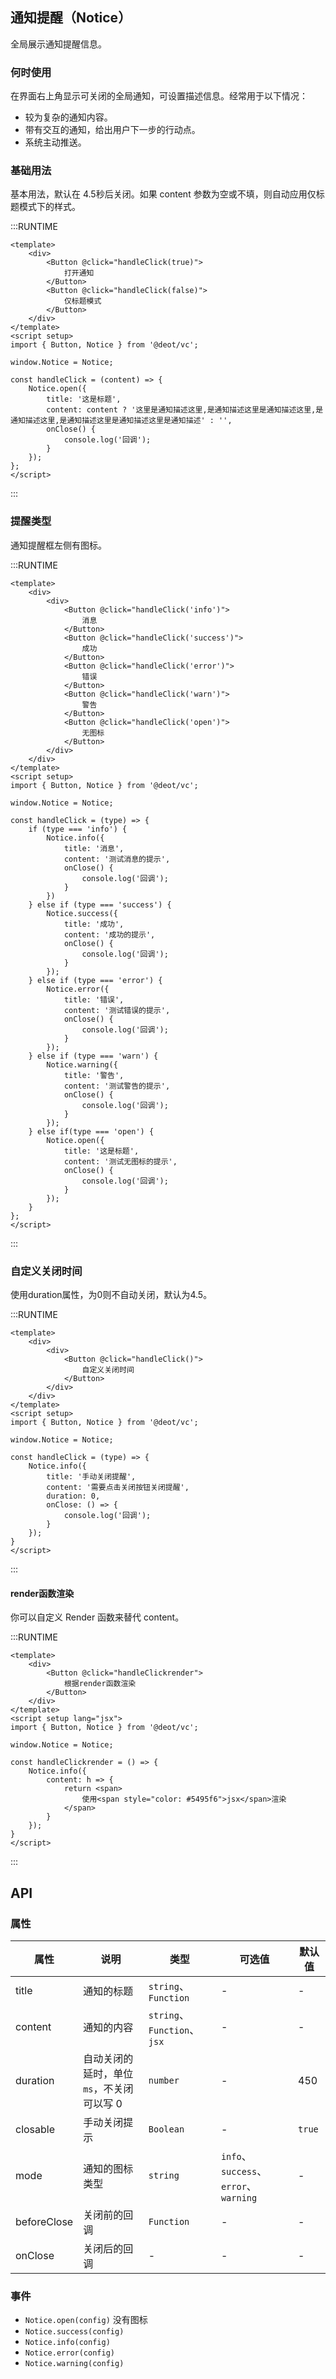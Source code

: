 ## 通知提醒（Notice）

全局展示通知提醒信息。

### 何时使用

在界面右上角显示可关闭的全局通知，可设置描述信息。经常用于以下情况：
- 较为复杂的通知内容。
- 带有交互的通知，给出用户下一步的行动点。
- 系统主动推送。

### 基础用法

基本用法，默认在 4.5秒后关闭。如果 content 参数为空或不填，则自动应用仅标题模式下的样式。

:::RUNTIME
```vue
<template>
	<div>
		<Button @click="handleClick(true)">
			打开通知
		</Button>
		<Button @click="handleClick(false)">
			仅标题模式
		</Button>
	</div>
</template>
<script setup>
import { Button, Notice } from '@deot/vc';

window.Notice = Notice;

const handleClick = (content) => {
	Notice.open({
		title: '这是标题',
		content: content ? '这里是通知描述这里,是通知描述这里是通知描述这里,是通知描述这里,是通知描述这里是通知描述这里是通知描述' : '',
		onClose() {
			console.log('回调');
		}
	});
};
</script>
```
:::

### 提醒类型
通知提醒框左侧有图标。

:::RUNTIME
```vue
<template>
	<div>
		<div>
			<Button @click="handleClick('info')">
				消息
			</Button>
			<Button @click="handleClick('success')">
				成功
			</Button>
			<Button @click="handleClick('error')">
				错误
			</Button>
			<Button @click="handleClick('warn')">
				警告
			</Button>
			<Button @click="handleClick('open')">
				无图标
			</Button>
		</div>
	</div>
</template>
<script setup>
import { Button, Notice } from '@deot/vc';

window.Notice = Notice;

const handleClick = (type) => {
	if (type === 'info') {
		Notice.info({
			title: '消息',
			content: '测试消息的提示',
			onClose() {
				console.log('回调');
			}
		})
	} else if (type === 'success') {
		Notice.success({
			title: '成功',
			content: '成功的提示',
			onClose() {
				console.log('回调');
			}
		});
	} else if (type === 'error') {
		Notice.error({
			title: '错误',
			content: '测试错误的提示',
			onClose() {
				console.log('回调');
			}
		});
	} else if (type === 'warn') {
		Notice.warning({
			title: '警告',
			content: '测试警告的提示',
			onClose() {
				console.log('回调');
			}
		});
	} else if(type === 'open') {
		Notice.open({
			title: '这是标题',
			content: '测试无图标的提示',
			onClose() {
				console.log('回调');
			}
		});
	}
};
</script>
```
:::

### 自定义关闭时间
使用duration属性，为0则不自动关闭，默认为4.5。

:::RUNTIME
```vue
<template>
	<div>
		<div>
			<Button @click="handleClick()">
				自定义关闭时间
			</Button>
		</div>
	</div>
</template>
<script setup>
import { Button, Notice } from '@deot/vc';

window.Notice = Notice;

const handleClick = (type) => {
	Notice.info({
		title: '手动关闭提醒',
		content: '需要点击关闭按钮关闭提醒',
		duration: 0,
		onClose: () => {
			console.log('回调');
		}
	});
}
</script>
```
:::

#### render函数渲染
你可以自定义 Render 函数来替代 content。

:::RUNTIME
```vue
<template>
	<div>
		<Button @click="handleClickrender">
			根据render函数渲染
		</Button>
	</div>
</template>
<script setup lang="jsx">
import { Button, Notice } from '@deot/vc';

window.Notice = Notice;

const handleClickrender = () => {
	Notice.info({
		content: h => {
			return <span>
				使用<span style="color: #5495f6">jsx</span>渲染
			</span>
		}
	});
}
</script>
```
:::

## API

### 属性

| 属性          | 说明                    | 类型                        | 可选值                                | 默认值    |
| ----------- | --------------------- | ------------------------- | ---------------------------------- | ------ |
| title       | 通知的标题                 | `string`、`Function`       | -                                  | -      |
| content     | 通知的内容                 | `string`、`Function`、`jsx` | -                                  | -      |
| duration    | 自动关闭的延时，单位`ms`，不关闭可以写 0 | `number`                  | -                                  | 450    |
| closable    | 手动关闭提示                | `Boolean`                 | -                                  | `true` |
| mode        | 通知的图标类型               | `string`                  | `info`、`success`、`error`、`warning` | -      |
| beforeClose | 关闭前的回调                | `Function`                | -                                  | -      |
| onClose     | 关闭后的回调                | -                         | -                                  | -      |


### 事件

- `Notice.open(config)` 没有图标
- `Notice.success(config)`
- `Notice.info(config)`
- `Notice.error(config)`
- `Notice.warning(config)`
